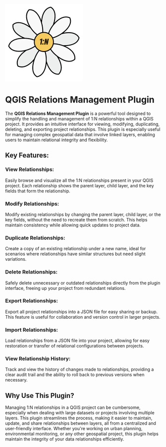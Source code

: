 ![Relationship Manager Icon](https://raw.githubusercontent.com/fgianoli/RelationshipManager/refs/heads/main/relationManager.png)


# QGIS Relations Management Plugin

The **QGIS Relations Management Plugin** is a powerful tool designed to simplify the handling and management of 1:N relationships within a QGIS project. It provides an intuitive interface for viewing, modifying, duplicating, deleting, and exporting project relationships. This plugin is especially useful for managing complex geospatial data that involve linked layers, enabling users to maintain relational integrity and flexibility.

## Key Features:

### View Relationships:
Easily browse and visualize all the 1:N relationships present in your QGIS project. Each relationship shows the parent layer, child layer, and the key fields that form the relationship.

### Modify Relationships:
Modify existing relationships by changing the parent layer, child layer, or the key fields, without the need to recreate them from scratch. This helps maintain consistency while allowing quick updates to project data.

### Duplicate Relationships:
Create a copy of an existing relationship under a new name, ideal for scenarios where relationships have similar structures but need slight variations.

### Delete Relationships:
Safely delete unnecessary or outdated relationships directly from the plugin interface, freeing up your project from redundant relations.

### Export Relationships:
Export all project relationships into a JSON file for easy sharing or backup. This feature is useful for collaboration and version control in larger projects.

### Import Relationships:
Load relationships from a JSON file into your project, allowing for easy restoration or transfer of relational configurations between projects.

### View Relationship History:
Track and view the history of changes made to relationships, providing a clear audit trail and the ability to roll back to previous versions when necessary.

## Why Use This Plugin?

Managing 1:N relationships in a QGIS project can be cumbersome, especially when dealing with large datasets or projects involving multiple layers. This plugin streamlines the process, making it easier to maintain, update, and share relationships between layers, all from a centralized and user-friendly interface. Whether you're working on urban planning, environmental monitoring, or any other geospatial project, this plugin helps maintain the integrity of your data relationships efficiently.
